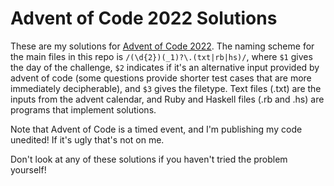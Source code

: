 Advent of Code 2022 Solutions
===

These are my solutions for [Advent of Code 2022](https://adventofcode.com/2022/). The naming scheme for the main files in this repo is `/(\d{2})(_1)?\.(txt|rb|hs)/`, where `$1` gives the day of the challenge, `$2` indicates if it's an alternative input provided by advent of code (some questions provide shorter test cases that are more immediately decipherable), and `$3` gives the filetype. Text files (.txt) are the inputs from the advent calendar, and Ruby and Haskell files (.rb and .hs) are programs that implement solutions. 

Note that Advent of Code is a timed event, and I'm publishing my code unedited! If it's ugly that's not on me. 

Don't look at any of these solutions if you haven't tried the problem yourself!